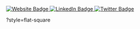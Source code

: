 <div id="badges">
  <a href="https://www.elihartnett.com">
    <img src="https://img.shields.io/badge/Website-red?style=flat-square&logoColor=white" alt="Website Badge"/>
  </a>
    <a href="https://www.linkedin.com/in/elihartnett/">
    <img src="https://img.shields.io/badge/LinkedIn-blue?style=flat-square&logo=linkedin&logoColor=white" alt="LinkedIn Badge"/>
  </a>
  <a href="https://twitter.com/elichartnett">
    <img src="https://img.shields.io/badge/Twitter-blue?style=flat-square&logo=twitter&logoColor=white" alt="Twitter Badge"/>
  </a>
</div>


?style=flat-square

